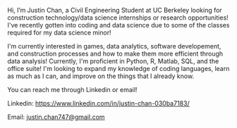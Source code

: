 Hi, I’m Justin Chan, a Civil Engineering Student at UC Berkeley looking for construction technology/data science internships or research opportunities! I've recently gotten into coding and data science due to some of the classes required for my data science minor!

I'm currently interested in games, data analytics, software developement, and construction processes and how to make them more efficient through data analysis! Currently, I'm proficient in Python, R, Matlab, SQL, and the office suite! I'm looking to expand my knowledge of coding languages, learn as much as I can, and improve on the things that I already know.

You can reach me through Linkedin or email!

Linkedin: https://www.linkedin.com/in/justin-chan-030ba7183/

Email: justin.chan747@gmail.com

<!---
Equinnax711/Equinnax711 is a ✨ special ✨ repository because its `README.md` (this file) appears on your GitHub profile.
You can click the Preview link to take a look at your changes.
--->
